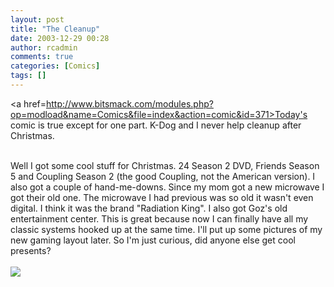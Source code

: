 ```yaml
---
layout: post
title: "The Cleanup"
date: 2003-12-29 00:28
author: rcadmin
comments: true
categories: [Comics]
tags: []
---
```

<a href=http://www.bitsmack.com/modules.php?op=modload&name=Comics&file=index&action=comic&id=371>Today's comic</a> is true except for one part. K-Dog and I never help cleanup after Christmas. 
<br />

<br />
Well I got some cool stuff for Christmas. 24 Season 2 DVD, Friends Season 5 and Coupling Season 2 (the good Coupling, not the American version). I also got a couple of hand-me-downs. Since my mom got a new microwave I got their old one. The microwave I had previous was so old it wasn't even digital. I think it was the brand "Radiation King". I also got Goz's old entertainment center. This is great because now I can finally have all my classic systems hooked up at the same time. I'll put up some pictures of my new gaming layout later. So I'm just curious, did anyone else get cool presents?<Br><br><!--more--><img src='/wp/wp-content/comics/20031229.gif' alt'' />
